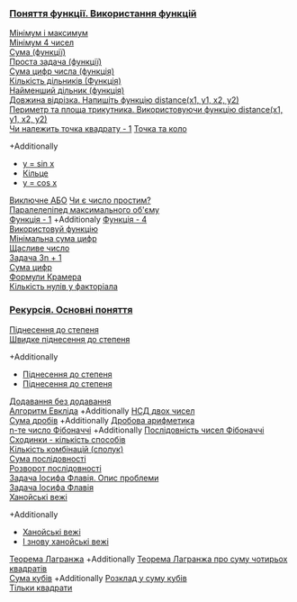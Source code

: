 ### [Поняття функції. Використання функцій](Поняття_функції.md) 
[Мінімум і максимум](https://basecamp.eolymp.com/uk/problems/2606)  
[Мінімум 4 чисел](Мінімум_4_чисел.md)  
[Сума (функції)](https://basecamp.eolymp.com/uk/problems/8762)  
[Проста задача (функції)](https://basecamp.eolymp.com/uk/problems/9026)  
[Сума цифр числа (функція)](https://basecamp.eolymp.com/uk/problems/9394)  
[Кількість дільників (Функція)](https://basecamp.eolymp.com/uk/problems/9395)  
[Найменший дільник (функція)](https://basecamp.eolymp.com/uk/problems/9398)  
[Довжина відрізка. Напишіть функцію distance(x1, y1, x2, y2)](https://basecamp.eolymp.com/uk/problems/9963)  
[Периметр та площа трикутника. Використовуючи функцію distance(x1, y1, x2, y2)](https://basecamp.eolymp.com/uk/problems/925)   
[Чи належить точка квадрату - 1](Чи_належить_точка_квадрату_1.md)
[Точка та коло](https://basecamp.eolymp.com/uk/problems/2027)  

+Additionally  
- [y = sin x](https://basecamp.eolymp.com/uk/problems/2028)  
- [Кільце](https://basecamp.eolymp.com/uk/problems/2029)  
- [y = cos x](https://basecamp.eolymp.com/uk/problems/2030)  

[Виключне АБО](Виключне_АБО.md)
[Чи є число простим?](https://basecamp.eolymp.com/uk/problems/1616)  
[Паралелепіпед максимального об'єму](Паралелепіпед_макс_об.md)  
[Функція - 1](https://basecamp.eolymp.com/uk/problems/8239) +Additionaly [Функція - 4](https://basecamp.eolymp.com/uk/problems/8689)  
[Використовуй функцію](https://basecamp.eolymp.com/uk/problems/920)  
[Мінімальна сума цифр](https://basecamp.eolymp.com/uk/problems/141)  
[Щасливе число](https://basecamp.eolymp.com/uk/problems/2014)  
[Задача 3n + 1](https://basecamp.eolymp.com/uk/problems/419)  
[Сума цифр](https://basecamp.eolymp.com/uk/problems/5083)  
[Формули Крамера](https://basecamp.eolymp.com/uk/problems/936)  
[Кількість нулів у факторіала](https://basecamp.eolymp.com/uk/problems/123)  

### [Рекурсія. Основні поняття](Рекусія_Основні_поняття.md)  
[Піднесення до степеня](Піднесення_до_степеня.md)  
[Швидке піднесення до степеня](Швидке_піднесення_до_степеня.md)  

+Additionally  
- [Піднесення до степеня](https://basecamp.eolymp.com/uk/problems/4439)  
- [Піднесення до степеня](https://basecamp.eolymp.com/uk/problems/273)  

[Додавання без додавання](Додавання_без_додавання.md)  
[Алгоритм Евкліда](Алгоритм_Евкліда.md) +Additionally [НСД двох чисел](https://basecamp.eolymp.com/uk/problems/1601)  
[Сума дробів](https://basecamp.eolymp.com/uk/problems/7363) +Additionally [Дробова арифметика](https://basecamp.eolymp.com/uk/problems/1017)  
[n-те число Фібоначчі](https://basecamp.eolymp.com/uk/problems/4730) +Additionally [Послідовність чисел Фібоначчі](https://basecamp.eolymp.com/uk/problems/2031)  
[Сходинки - кількість способів](https://basecamp.eolymp.com/uk/problems/8234)  
[Кількість комбінацій (сполук)](Кількість_комбінацій.md)  
[Сума послідовності](Сума_послідовності.md)  
[Розворот послідовності](Розворот_послідовності.md)  
[Задача Іосифа Флавія. Опис проблеми](https://www.geogebra.org/m/ExvvrBbR?authuser=1)  
[Задача Іосифа Флавія](https://basecamp.eolymp.com/uk/problems/971)  
[Ханойські вежі](Ханойські_вежі.md)  

+Additionally
- [Ханойські вежі](https://basecamp.eolymp.com/uk/problems/3936)  
- [І знову ханойські вежі](https://basecamp.eolymp.com/uk/problems/6159)  

[Теорема Лагранжа](Теорема_Лагранжа.md) +Additionally [Теорема Лагранжа про суму чотирьох квадратів](https://basecamp.eolymp.com/uk/problems/564)  
[Сума кубів](Сума_кубів.md) +Additionally [Розклад у суму кубів](https://basecamp.eolymp.com/uk/problems/5867)  
[Тільки квадрати](Тільки_квадрати.md)  

